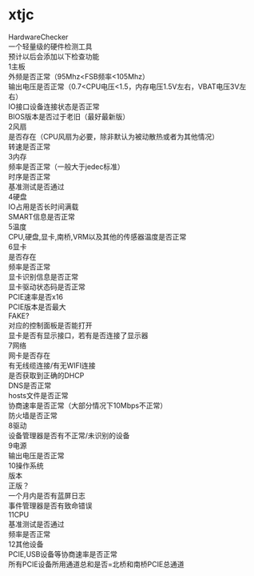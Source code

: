 # xtjc
HardwareChecker  
一个轻量级的硬件检测工具  
预计以后会添加以下检查功能  
1主板  
 外频是否正常（95Mhz<FSB频率<105Mhz）  
 输出电压是否正常（0.7<CPU电压<1.5，内存电压1.5V左右，VBAT电压3V左右）  
 IO接口设备连接状态是否正常  
 BIOS版本是否过于老旧（最好最新版）  
2风扇  
 是否存在（CPU风扇为必要，除非默认为被动散热或者为其他情况）  
 转速是否正常  
3内存  
 频率是否正常（一般大于jedec标准）  
 时序是否正常  
 基准测试是否通过  
4硬盘  
 IO占用是否长时间满载  
 SMART信息是否正常  
5温度  
 CPU,硬盘,显卡,南桥,VRM以及其他的传感器温度是否正常  
6显卡  
 是否存在  
 频率是否正常  
 显卡识别信息是否正常  
 显卡驱动状态码是否正常  
 PCIE速率是否x16  
 PCIE版本是否最大  
 FAKE?  
 对应的控制面板是否能打开  
 显卡是否有显示接口，若有是否连接了显示器  
7网络  
 网卡是否存在  
 有无线缆连接/有无WIFI连接  
 是否获取到正确的DHCP  
 DNS是否正常  
 hosts文件是否正常  
 协商速率是否正常（大部分情况下10Mbps不正常）  
 防火墙是否正常  
8驱动  
 设备管理器是否有不正常/未识别的设备  
9电源  
 输出电压是否正常  
10操作系统  
 版本  
 正版？  
 一个月内是否有蓝屏日志  
 事件管理器是否有致命错误  
11CPU  
 基准测试是否通过  
 频率是否正常  
12其他设备  
 PCIE,USB设备等协商速率是否正常  
 所有PCIE设备所用通道总和是否=北桥和南桥PCIE总通道  
